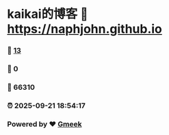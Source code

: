 # kaikai的博客 :link: https://naphjohn.github.io 
### :page_facing_up: [13](https://naphjohn.github.io/tag.html) 
### :speech_balloon: 0 
### :hibiscus: 66310 
### :alarm_clock: 2025-09-21 18:54:17 
### Powered by :heart: [Gmeek](https://github.com/Meekdai/Gmeek)
